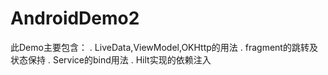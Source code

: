 # AndroidDemo2
此Demo主要包含：
. LiveData,ViewModel,OKHttp的用法
. fragment的跳转及状态保持
. Service的bind用法
. Hilt实现的依赖注入
